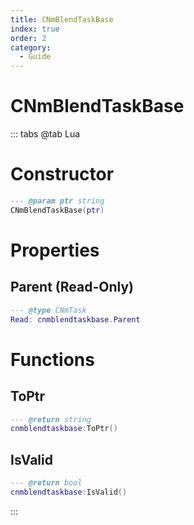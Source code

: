 ```yaml
---
title: CNmBlendTaskBase
index: true
order: 2
category:
  - Guide
---
```


# CNmBlendTaskBase

::: tabs
@tab Lua
# Constructor
```lua
--- @param ptr string
CNmBlendTaskBase(ptr)
```
# Properties
## Parent (Read-Only)
```lua
--- @type CNmTask
Read: cnmblendtaskbase.Parent
```
# Functions
## ToPtr
```lua
--- @return string
cnmblendtaskbase:ToPtr()
```
## IsValid
```lua
--- @return bool
cnmblendtaskbase:IsValid()
```

:::